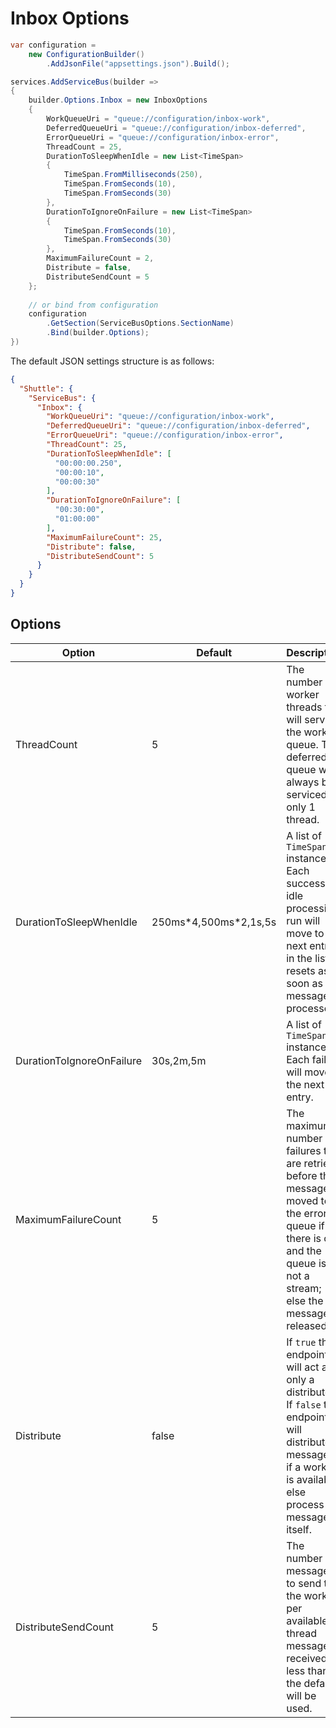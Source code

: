 # Inbox Options

```c#
var configuration = 
    new ConfigurationBuilder()
        .AddJsonFile("appsettings.json").Build();

services.AddServiceBus(builder => 
{
    builder.Options.Inbox = new InboxOptions
    {
        WorkQueueUri = "queue://configuration/inbox-work",
        DeferredQueueUri = "queue://configuration/inbox-deferred",
        ErrorQueueUri = "queue://configuration/inbox-error",
        ThreadCount = 25,
        DurationToSleepWhenIdle = new List<TimeSpan>
        {
            TimeSpan.FromMilliseconds(250),
            TimeSpan.FromSeconds(10),
            TimeSpan.FromSeconds(30)
        },
        DurationToIgnoreOnFailure = new List<TimeSpan>
        {
            TimeSpan.FromSeconds(10),
            TimeSpan.FromSeconds(30)
        },
        MaximumFailureCount = 2,
        Distribute = false,
        DistributeSendCount = 5
    };
    
    // or bind from configuration
    configuration
        .GetSection(ServiceBusOptions.SectionName)
        .Bind(builder.Options);
})
```

The default JSON settings structure is as follows:

```json
{
  "Shuttle": {
    "ServiceBus": {
      "Inbox": {
        "WorkQueueUri": "queue://configuration/inbox-work",
        "DeferredQueueUri": "queue://configuration/inbox-deferred",
        "ErrorQueueUri": "queue://configuration/inbox-error",
        "ThreadCount": 25,
        "DurationToSleepWhenIdle": [
          "00:00:00.250",
          "00:00:10",
          "00:00:30"
        ],
        "DurationToIgnoreOnFailure": [
          "00:30:00",
          "01:00:00"
        ],
        "MaximumFailureCount": 25,
        "Distribute": false,
        "DistributeSendCount": 5
      }
    }
  }
}
```

## Options

| Option                        | Default     | Description    |
| ---                            | ---        | ---            |
| ThreadCount                    | 5            | The number of worker threads that will service the work queue.  The deferred queue will always be serviced by only 1 thread. |
| DurationToSleepWhenIdle        | 250ms\*4,500ms\*2,1s,5s | A list of `TimeSpan` instances.  Each successive idle processing run will move to the next entry in the list; resets as soon as a message is processed. |
| DurationToIgnoreOnFailure    | 30s,2m,5m | A list of `TimeSpan` instances.  Each failure will move to the next entry.|
| MaximumFailureCount            | 5            | The maximum number of failures that are retried before the message is moved to the error queue if there is one and the queue is not a stream; else the message is released.   |
| Distribute                    | false        | If `true` the endpoint will act as only a distributor.  If `false` the endpoint will distribute messages if a worker is available; else process the message itself. |
| DistributeSendCount | 5 | The number of messages to send to the worker per available thread message received.  If less than 1 the default will be used.  |
